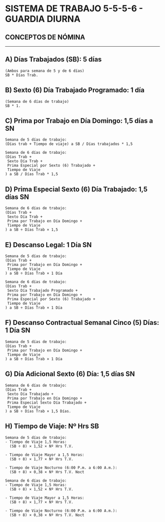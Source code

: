 <h1>SISTEMA DE TRABAJO 5-5-5-6 - GUARDIA DIURNA</h1>

<h2>CONCEPTOS DE NÓMINA</h2>
<hr>

## A) Días Trabajados (SB): 5 días
    (Ambos para semana de 5 y de 6 días)
    SB * Días Trab.

## B) Sexto (6) Día Trabajado Programado: 1 día
    (Semana de 6 días de trabajo)
    SB * 1.

## C) Prima por Trabajo en Día Domingo: 1,5 días a SN
    Semana de 5 días de trabajo:
    (Días trab + Tiempo de viaje) a SB / Días trabajados * 1,5

    Semana de 6 días de trabajo:
    (Días Trab +
     Sexto Día Trab +
     Prima Especial por Sexto (6) Trabajado +
     Tiempo de Viaje
    ) a SB / Días Trab * 1,5

## D) Prima Especial Sexto (6) Día Trabajado: 1,5 días SN
    Semana de 6 días de trabajo:
    (Días Trab +
     Sexto Día Trab +
     Prima por Trabajo en Día Domingo +
     Tiempo de Viaje
    ) a SB ÷ Días Trab × 1,5

## E) Descanso Legal: 1 Día SN
    Semana de 5 días de trabajo:
    (Días Trab +
     Prima por Trabajo en Día Domingo +
     Tiempo de Viaje
    ) a SB ÷ Días Trab × 1 Día

    Semana de 6 días de trabajo:
    (Días Trab +
     Sexto Día Trabajado Programado +
     Prima por Trabajo en Día Domingo +
     Prima Especial por Sexto (6) Trabajado +
     Tiempo de Viaje
    ) a SB ÷ Días Trab × 1 Día

## F) Descanso Contractual Semanal Cinco (5) Días: 1 Día SN
    Semana de 5 días de trabajo:
    (Días Trab +
     Prima por Trabajo en Día Domingo +
     Tiempo de Viaje
    ) a SB ÷ Días Trab × 1 Día

## G) Día Adicional Sexto (6) Día: 1,5 días SN
    Semana de 6 días de trabajo:
    (Días Trab +
     Sexto Día Trabajado +
     Prima por Trabajo en Día Domingo +
     Prima Especial Sexto Día Trabajado +
     Tiempo de Viaje
    ) a SB ÷ Días Trab × 1,5 Días.

## H) Tiempo de Viaje: Nº Hrs SB
    Semana de 5 días de trabajo:
    - Tiempo de Viaje 1,5 Horas:
      (SB ÷ 8) × 1,52 × Nº Hrs T.V.

    - Tiempo de Viaje Mayor a 1,5 Horas:
      (SB ÷ 8) × 1,77 × Nº Hrs T.V.

    - Tiempo de Viaje Nocturno (6:00 P.m. a 6:00 A.m.):
      (SB ÷ 8) × 0,38 × Nº Hrs T.V. Noct

    Semana de 6 días de trabajo:
    - Tiempo de Viaje 1,5 Horas:
      (SB ÷ 8) × 1,52 × Nº Hrs T.V.

    - Tiempo de Viaje Mayor a 1,5 Horas:
      (SB ÷ 8) × 1,77 × Nº Hrs T.V.

    - Tiempo de Viaje Nocturno (6:00 P.m. a 6:00 A.m.):
      (SB ÷ 8) × 0,38 × Nº Hrs T.V. Noct